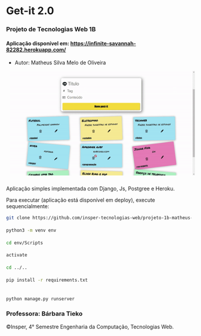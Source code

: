 # Get-it 2.0
### Projeto de Tecnologias Web 1B

#### Aplicação disponível em: https://infinite-savannah-82282.herokuapp.com/

- Autor: Matheus Silva Melo de Oliveira

 <center><img src="getit.gif"  style="float: center; margin: 0px 0px 10px 10px"></center>

Aplicação simples implementada com Django, Js, Postgree e Heroku.

Para executar (aplicação está disponível em deploy), execute sequencialmente:
```bash
git clone https://github.com/insper-tecnologias-web/projeto-1b-matheus-1618

python3 -m venv env

cd env/Scripts 

activate 

cd ../..

pip install -r requirements.txt


python manage.py runserver
```

### Professora: Bárbara Tieko

 ©Insper, 4° Semestre Engenharia da Computação, Tecnologias Web.
